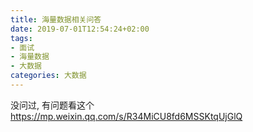 ```yaml
---
title: 海量数据相关问答
date: 2019-07-01T12:54:24+02:00
tags: 
- 面试
- 海量数据
- 大数据
categories: 大数据
---
```


没问过, 有问题看这个
https://mp.weixin.qq.com/s/R34MiCU8fd6MSSKtqUjGlQ







